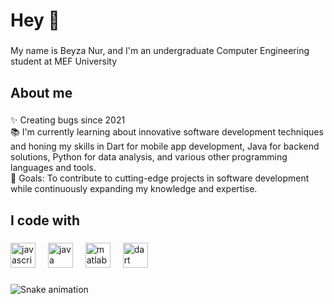 <h1 align="left">Hey 👋</h1>

###

<p align="left">My name is Beyza Nur, and I'm an undergraduate Computer Engineering student at MEF University</p>

###

<h2 align="left">About me</h2>

###

<p align="left">✨ Creating bugs since 2021<br>📚 I'm currently learning about innovative software development techniques and honing my skills in Dart for mobile app development, Java for backend solutions, Python for data analysis, and various other programming languages and tools.<br>🎯 Goals: To contribute to cutting-edge projects in software development while continuously expanding my knowledge and expertise.</p>

###

<h2 align="left">I code with</h2>

###

<div align="left">
  <img src="https://cdn.jsdelivr.net/gh/devicons/devicon/icons/javascript/javascript-original.svg" height="40" alt="javascript logo"  />
  <img width="12" />
  <img src="https://cdn.jsdelivr.net/gh/devicons/devicon/icons/java/java-original.svg" height="40" alt="java logo"  />
  <img width="12" />
  <img src="https://cdn.jsdelivr.net/gh/devicons/devicon/icons/matlab/matlab-original.svg" height="40" alt="matlab logo"  />
  <img width="12" />
  <img src="https://cdn.jsdelivr.net/gh/devicons/devicon/icons/dart/dart-original.svg" height="40" alt="dart logo"  />
</div>

###

<img src="https://raw.githubusercontent.com/ubeyzanur/ubeyzanur/output/snake.svg" alt="Snake animation" />

###
